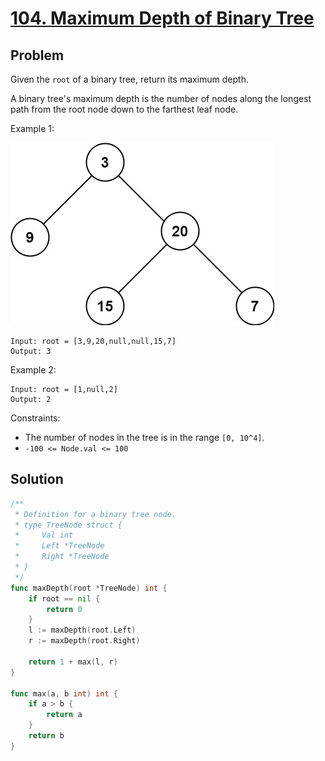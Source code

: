 # [104. Maximum Depth of Binary Tree](https://leetcode.com/problems/maximum-depth-of-binary-tree/)

## Problem

Given the `root` of a binary tree, return its maximum depth.

A binary tree's maximum depth is the number of nodes along the longest path from the root node down to the farthest leaf node.

Example 1:

![alt text](image.png)

```
Input: root = [3,9,20,null,null,15,7]
Output: 3
```

Example 2:

```
Input: root = [1,null,2]
Output: 2
```

Constraints:

- The number of nodes in the tree is in the range `[0, 10^4]`.
- `-100 <= Node.val <= 100`

## Solution

```go
/**
 * Definition for a binary tree node.
 * type TreeNode struct {
 *     Val int
 *     Left *TreeNode
 *     Right *TreeNode
 * }
 */
func maxDepth(root *TreeNode) int {
    if root == nil {
        return 0
    }
    l := maxDepth(root.Left)
    r := maxDepth(root.Right)

    return 1 + max(l, r)
}

func max(a, b int) int {
    if a > b {
        return a
    }
    return b
}
```